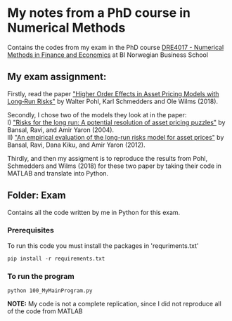 # My notes from a PhD course in Numerical Methods 
Contains the codes from my exam in the PhD course [DRE4017 - Numerical Methods in Finance and Economics](https://programmeinfo.bi.no/nb/course/DRE-4017/2019-autumn)
 at BI Norwegian Business School

## My exam assignment:
Firstly, read the paper ["Higher Order Effects in Asset Pricing Models with Long‐Run Risks"](https://onlinelibrary.wiley.com/doi/full/10.1111/jofi.12615) by Walter Pohl, Karl Schmedders and Ole Wilms (2018).

Secondly, I chose two of the models they look at in the paper: \
I)  ["Risks for the long run: A potential resolution of asset pricing
puzzles"](https://onlinelibrary.wiley.com/doi/full/10.1111/j.1540-6261.2004.00670.x) by Bansal, Ravi, and Amir Yaron (2004). \
II) ["An empirical evaluation of the long-run risks
model for asset prices"](https://www.nber.org/papers/w15504) by Bansal, Ravi, Dana Kiku, and Amir Yaron (2012). 

Thirdly, and then my assigment is to reproduce the results from Pohl, Schmedders and Wilms (2018) for these two paper by taking their code in MATLAB and translate into Python.  

## Folder: Exam 
Contains all the code written by me in Python for this exam.  

### Prerequisites 
To run this code you must install the packages in 'requriments.txt'

```
pip install -r requirements.txt
```

### To run the program

```
python 100_MyMainProgram.py
```


**NOTE:** My code is not a complete replication, since I did not reproduce all of the code from MATLAB
